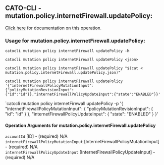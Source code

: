 
## CATO-CLI - mutation.policy.internetFirewall.updatePolicy:
[Click here](https://api.catonetworks.com/documentation/#mutation-mutation.policy.internetFirewall.updatePolicy) for documentation on this operation.

### Usage for mutation.policy.internetFirewall.updatePolicy:

`catocli mutation policy internetFirewall updatePolicy -h`

`catocli mutation policy internetFirewall updatePolicy <json>`

`catocli mutation policy internetFirewall updatePolicy "$(cat < mutation.policy.internetFirewall.updatePolicy.json)"`

`catocli mutation policy internetFirewall updatePolicy '{"internetFirewallPolicyMutationInput":{"policyMutationRevisionInput":{"id":"id"}},"internetFirewallPolicyUpdateInput":{"state":"ENABLED"}}'`

`catocli mutation policy internetFirewall updatePolicy -p '{
    "internetFirewallPolicyMutationInput": {
        "policyMutationRevisionInput": {
            "id": "id"
        }
    },
    "internetFirewallPolicyUpdateInput": {
        "state": "ENABLED"
    }
}'


#### Operation Arguments for mutation.policy.internetFirewall.updatePolicy ####

`accountId` [ID] - (required) N/A    
`internetFirewallPolicyMutationInput` [InternetFirewallPolicyMutationInput] - (required) N/A    
`internetFirewallPolicyUpdateInput` [InternetFirewallPolicyUpdateInput] - (required) N/A    
